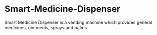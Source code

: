 # Smart-Medicine-Dispenser
Smart Medicine Dispenser is a vending machine which provides general medicines, ointments, sprays and  balms
